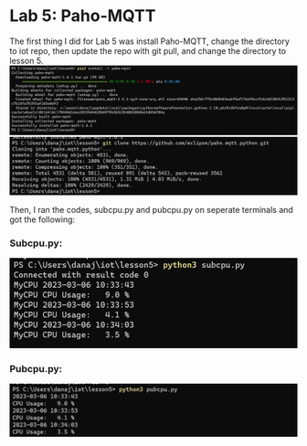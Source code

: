 # Lab 5: Paho-MQTT

The first thing I did for Lab 5 was install Paho-MQTT, change the directory to iot repo, then update the repo with git pull, and change the directory to lesson 5.
![Install Paho](installpaho-mqtt.png)
![Git Clone](gitclonepaho.png)

Then, I ran the codes, subcpu.py and pubcpu.py on seperate terminals and got the following:

### Subcpu.py:
![Subcpu](subcpu.py.png)

### Pubcpu.py:
![Pubcpu](pubcpu.py.png)

